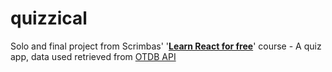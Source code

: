 # quizzical
Solo and final project from Scrimbas' '<a href="https://scrimba.com/learn/learnreact" target="_blank"><b>Learn React for free</b></a>' course - A quiz app, data used retrieved from <a href="https://opentdb.com/api_config.php" target="_blank">OTDB API</a>

